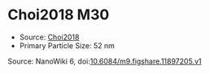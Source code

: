<a name="material" />

# Choi2018 M30
<script type="application/ld+json">
  {
    "@context": "https://schema.org/",
    "@type": "ChemicalSubstance",
    "@id": "https://egonw.github.io/nanowiki/nanowiki541.html#material",
    "http://purl.org/dc/terms/conformsTo":
      {
        "@type": "CreativeWork",
        "@id": "https://bioschemas.org/profiles/ChemicalSubstance/0.4-RELEASE/"
      },
    "identfier": "541",
    "name": "Choi2018 M30",
    "url": "https://egonw.github.io/nanowiki/nanowiki541.html#material",
    "sameAs": "http://127.0.0.1/mediawiki/index.php/Special:URIResolver/Choi2018_M30"
  }
</script>


* Source: [Choi2018](articleChoi2018.md)
* Primary Particle Size: 52 nm


Source: NanoWiki 6, doi:[10.6084/m9.figshare.11897205.v1](https://doi.org/10.6084/m9.figshare.11897205.v1)
